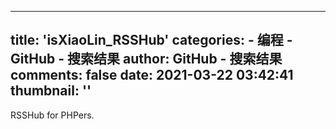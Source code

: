 
---
title: 'isXiaoLin_RSSHub'
categories: 
    - 编程
    - GitHub - 搜索结果
author: GitHub - 搜索结果
comments: false
date: 2021-03-22 03:42:41
thumbnail: ''
---

<div>   
RSSHub for PHPers.  
</div>
            